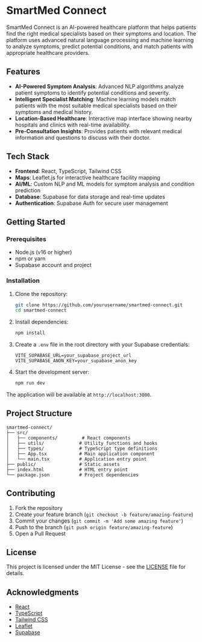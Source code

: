 # SmartMed Connect

SmartMed Connect is an AI-powered healthcare platform that helps patients find the right medical specialists based on their symptoms and location. The platform uses advanced natural language processing and machine learning to analyze symptoms, predict potential conditions, and match patients with appropriate healthcare providers.

## Features

- **AI-Powered Symptom Analysis**: Advanced NLP algorithms analyze patient symptoms to identify potential conditions and severity.
- **Intelligent Specialist Matching**: Machine learning models match patients with the most suitable medical specialists based on their symptoms and medical history.
- **Location-Based Healthcare**: Interactive map interface showing nearby hospitals and clinics with real-time availability.
- **Pre-Consultation Insights**: Provides patients with relevant medical information and questions to discuss with their doctor.

## Tech Stack

- **Frontend**: React, TypeScript, Tailwind CSS
- **Maps**: Leaflet.js for interactive healthcare facility mapping
- **AI/ML**: Custom NLP and ML models for symptom analysis and condition prediction
- **Database**: Supabase for data storage and real-time updates
- **Authentication**: Supabase Auth for secure user management

## Getting Started

### Prerequisites

- Node.js (v16 or higher)
- npm or yarn
- Supabase account and project

### Installation

1. Clone the repository:
   ```bash
   git clone https://github.com/yourusername/smartmed-connect.git
   cd smartmed-connect
   ```

2. Install dependencies:
   ```bash
   npm install
   ```

3. Create a `.env` file in the root directory with your Supabase credentials:
   ```
   VITE_SUPABASE_URL=your_supabase_project_url
   VITE_SUPABASE_ANON_KEY=your_supabase_anon_key
   ```

4. Start the development server:
   ```bash
   npm run dev
   ```

The application will be available at `http://localhost:3000`.

## Project Structure

```
smartmed-connect/
├── src/
│   ├── components/         # React components
│   ├── utils/             # Utility functions and hooks
│   ├── types/             # TypeScript type definitions
│   ├── App.tsx            # Main application component
│   └── main.tsx           # Application entry point
├── public/                # Static assets
├── index.html             # HTML entry point
└── package.json           # Project dependencies
```

## Contributing

1. Fork the repository
2. Create your feature branch (`git checkout -b feature/amazing-feature`)
3. Commit your changes (`git commit -m 'Add some amazing feature'`)
4. Push to the branch (`git push origin feature/amazing-feature`)
5. Open a Pull Request

## License

This project is licensed under the MIT License - see the [LICENSE](LICENSE) file for details.

## Acknowledgments

- [React](https://reactjs.org/)
- [TypeScript](https://www.typescriptlang.org/)
- [Tailwind CSS](https://tailwindcss.com/)
- [Leaflet](https://leafletjs.com/)
- [Supabase](https://supabase.io/) 
